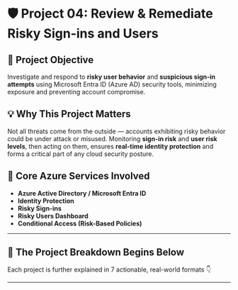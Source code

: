 # 🛡️ Project 04: Review & Remediate Risky Sign-ins and Users

## 📌 Project Objective  
Investigate and respond to **risky user behavior** and **suspicious sign-in attempts** using Microsoft Entra ID (Azure AD) security tools, minimizing exposure and preventing account compromise.

## 💡 Why This Project Matters  
Not all threats come from the outside — accounts exhibiting risky behavior could be under attack or misused. Monitoring **sign-in risk** and **user risk levels**, then acting on them, ensures **real-time identity protection** and forms a critical part of any cloud security posture.

## 🧰 Core Azure Services Involved  
- **Azure Active Directory / Microsoft Entra ID**  
- **Identity Protection**  
- **Risky Sign-ins**  
- **Risky Users Dashboard**  
- **Conditional Access (Risk-Based Policies)**

---

## 🔁 The Project Breakdown Begins Below  
Each project is further explained in 7 actionable, real-world formats 👇

---
